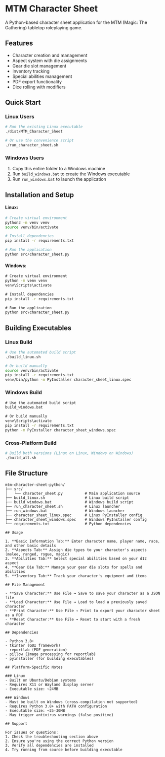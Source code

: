 # MTM Character Sheet

A Python-based character sheet application for the MTM (Magic: The Gathering) tabletop roleplaying game.

## Features

- Character creation and management
- Aspect system with die assignments
- Gear die slot management
- Inventory tracking
- Special abilities management
- PDF export functionality
- Dice rolling with modifiers

## Quick Start

### Linux Users
```bash
# Run the existing Linux executable
./dist/MTM_Character_Sheet

# Or use the convenience script
./run_character_sheet.sh
```

### Windows Users
1. Copy this entire folder to a Windows machine
2. Run `build_windows.bat` to create the Windows executable
3. Run `run_windows.bat` to launch the application

## Installation and Setup

#### Linux:
```bash
# Create virtual environment
python3 -m venv venv
source venv/bin/activate

# Install dependencies
pip install -r requirements.txt

# Run the application
python src/character_sheet.py
```

#### Windows:
```cmd
# Create virtual environment
python -m venv venv
venv\Scripts\activate

# Install dependencies
pip install -r requirements.txt

# Run the application
python src\character_sheet.py
```

## Building Executables

### Linux Build
```bash
# Use the automated build script
./build_linux.sh

# Or build manually
source venv/bin/activate
pip install -r requirements.txt
venv/bin/python -m PyInstaller character_sheet_linux.spec
```

### Windows Build
```cmd
# Use the automated build script
build_windows.bat

# Or build manually
venv\Scripts\activate
pip install -r requirements.txt
python -m PyInstaller character_sheet_windows.spec
```

### Cross-Platform Build
```bash
# Build both versions (Linux on Linux, Windows on Windows)
./build_all.sh
```

## File Structure

```
mtm-character-sheet-python/
├── src/
│   └── character_sheet.py          # Main application source
├── build_linux.sh                  # Linux build script
├── build_windows.bat               # Windows build script
├── run_character_sheet.sh          # Linux launcher
├── run_windows.bat                 # Windows launcher
├── character_sheet_linux.spec      # Linux PyInstaller config
├── character_sheet_windows.spec    # Windows PyInstaller config
└── requirements.txt                # Python dependencies

## Usage

1. **Basic Information Tab:** Enter character name, player name, race, and other basic details
2. **Aspects Tab:** Assign die types to your character's aspects (melee, ranged, rogue, magic)
3. **Abilities Tab:** Select special abilities based on your d12 aspect
4. **Gear Die Tab:** Manage your gear die slots for spells and abilities
5. **Inventory Tab:** Track your character's equipment and items

## File Management

- **Save Character:** Use File → Save to save your character as a JSON file
- **Load Character:** Use File → Load to load a previously saved character
- **Print Character:** Use File → Print to export your character sheet as a PDF
- **Reset Character:** Use File → Reset to start with a fresh character

## Dependencies

- Python 3.8+
- tkinter (GUI framework)
- reportlab (PDF generation)
- pillow (Image processing for reportlab)
- pyinstaller (for building executables)

## Platform-Specific Notes

### Linux
- Built on Ubuntu/Debian systems
- Requires X11 or Wayland display server
- Executable size: ~24MB

### Windows
- Must be built on Windows (cross-compilation not supported)
- Requires Python 3.8+ with PATH configuration
- Executable size: ~25-30MB
- May trigger antivirus warnings (false positive)

## Support

For issues or questions:
1. Check the troubleshooting section above
2. Ensure you're using the correct Python version
3. Verify all dependencies are installed
4. Try running from source before building executable 
